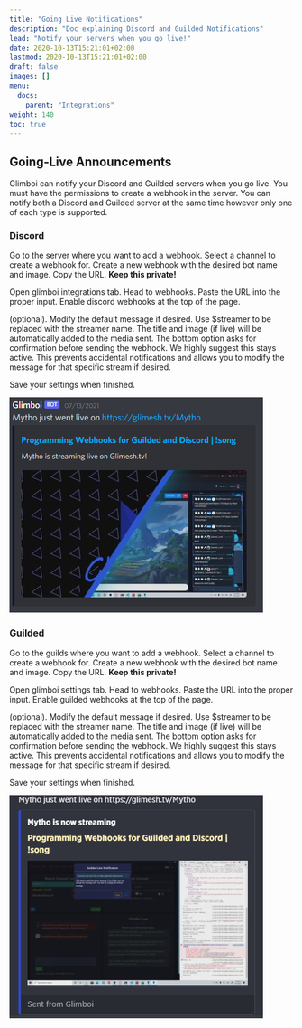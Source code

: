 ```yaml
---
title: "Going Live Notifications"
description: "Doc explaining Discord and Guilded Notifications"
lead: "Notify your servers when you go live!"
date: 2020-10-13T15:21:01+02:00
lastmod: 2020-10-13T15:21:01+02:00
draft: false
images: []
menu:
  docs:
    parent: "Integrations"
weight: 140
toc: true
---
```


## Going-Live Announcements

Glimboi can notify your Discord and Guilded servers when you go live. You must have the permissions to create a webhook in the server. You can notify both a Discord and Guilded server at the same time however only one of each type is supported.

### Discord

Go to the server where you want to add a webhook. Select a channel to create a webhook for. Create a new webhook with the desired bot name and image. Copy the URL. **Keep this private!**

Open glimboi integrations tab. Head to webhooks. Paste the URL into the proper input. Enable discord webhooks at the top of the page.

(optional). Modify the default message if desired. Use $streamer to be replaced with the streamer name. The title and image (if live) will be automatically added to the media sent.
The bottom option asks for confirmation before sending the webhook. We highly suggest this stays active. This prevents accidental notifications and allows you to modify the message for that specific stream if desired.

Save your settings when finished.

<img src="/docs/integrations/discord.png" class="border-0 figure-img img-fluid blur-up lazyautosizes lazyloaded">


### Guilded

Go to the guilds where you want to add a webhook. Select a channel to create a webhook for. Create a new webhook with the desired bot name and image. Copy the URL. **Keep this private!**

Open glimboi settings tab. Head to webhooks. Paste the URL into the proper input. Enable guilded webhooks at the top of the page.

(optional). Modify the default message if desired. Use $streamer to be replaced with the streamer name. The title and image (if live) will be automatically added to the media sent.
The bottom option asks for confirmation before sending the webhook. We highly suggest this stays active. This prevents accidental notifications and allows you to modify the message for that specific stream if desired.

Save your settings when finished.

<img src="/docs/integrations/guilded.png" class="border-0 figure-img img-fluid blur-up lazyautosizes lazyloaded">
